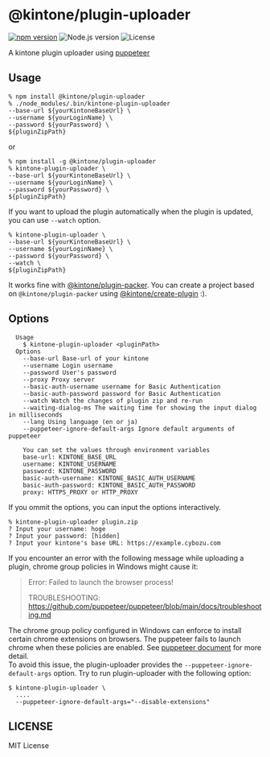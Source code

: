 # @kintone/plugin-uploader

[![npm version](https://badge.fury.io/js/%40kintone%2Fplugin-uploader.svg)](https://badge.fury.io/js/%40kintone%2Fplugin-uploader)
![Node.js version](https://img.shields.io/badge/dynamic/json.svg?url=https://raw.githubusercontent.com/kintone/js-sdk/master/packages/plugin-uploader/package.json&label=node&query=$.engines.node&colorB=blue)
![License](https://img.shields.io/npm/l/@kintone/plugin-uploader.svg)

A kintone plugin uploader using [puppeteer](https://github.com/GoogleChrome/puppeteer)

## Usage

```
% npm install @kintone/plugin-uploader
% ./node_modules/.bin/kintone-plugin-uploader
--base-url ${yourKintoneBaseUrl} \
--username ${yourLoginName} \
--password ${yourPassword} \
${pluginZipPath}
```

or

```
% npm install -g @kintone/plugin-uploader
% kintone-plugin-uploader \
--base-url ${yourKintoneBaseUrl} \
--username ${yourLoginName} \
--password ${yourPassword} \
${pluginZipPath}
```

If you want to upload the plugin automatically when the plugin is updated, you can use `--watch` option.

```
% kintone-plugin-uploader \
--base-url ${yourKintoneBaseUrl} \
--username ${yourLoginName} \
--password ${yourPassword} \
--watch \
${pluginZipPath}
```

It works fine with [@kintone/plugin-packer](https://github.com/kintone/js-sdk/tree/master/packages/plugin-packer).
You can create a project based on `@kintone/plugin-packer` using [@kintone/create-plugin](https://github.com/kintone/js-sdk/tree/master/packages/create-plugin) :).

## Options

```
  Usage
    $ kintone-plugin-uploader <pluginPath>
  Options
    --base-url Base-url of your kintone
    --username Login username
    --password User's password
    --proxy Proxy server
    --basic-auth-username username for Basic Authentication
    --basic-auth-password password for Basic Authentication
    --watch Watch the changes of plugin zip and re-run
    --waiting-dialog-ms The waiting time for showing the input dialog in milliseconds
    --lang Using language (en or ja)
    --puppeteer-ignore-default-args Ignore default arguments of puppeteer

    You can set the values through environment variables
    base-url: KINTONE_BASE_URL
    username: KINTONE_USERNAME
    password: KINTONE_PASSWORD
    basic-auth-username: KINTONE_BASIC_AUTH_USERNAME
    basic-auth-password: KINTONE_BASIC_AUTH_PASSWORD
    proxy: HTTPS_PROXY or HTTP_PROXY
```

If you ommit the options, you can input the options interactively.

```
% kintone-plugin-uploader plugin.zip
? Input your username: hoge
? Input your password: [hidden]
? Input your kintone's base URL: https://example.cybozu.com
```

If you encounter an error with the following message while uploading a plugin, chrome group policies in Windows might cause it:

> Error: Failed to launch the browser process!
>
> TROUBLESHOOTING: https://github.com/puppeteer/puppeteer/blob/main/docs/troubleshooting.md

The chrome group policy configured in Windows can enforce to install certain chrome extensions on browsers. The puppeteer fails to launch chrome when these policies are enabled. See [puppeteer document](https://github.com/puppeteer/puppeteer/blob/main/docs/troubleshooting.md) for more detail.  
To avoid this issue, the plugin-uploader provides the `--puppeteer-ignore-default-args` option. Try to run plugin-uploader with the following option:

```console
$ kintone-plugin-uploader \
  ....
  --puppeteer-ignore-default-args="--disable-extensions"
```

## LICENSE

MIT License
